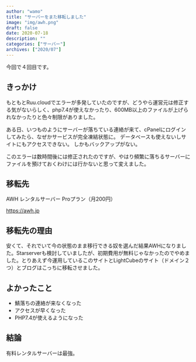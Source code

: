```yaml
---
author: "wamo"
title: "サーバーをまた移転しました"
image: "img/awh.png"
draft: false
date: 2020-07-18
description: ""
categories: ["サーバー"]
archives: ["2020/07"]
---
```

今回で４回目です。

## きっかけ
もともとRuu.cloudでエラーが多発していたのですが、どうやら運営元は修正する気がないらしく、php7.4が使えなかったり、600MB以上のファイルが上げられなかったりと色々制限がありました。

ある日、いつものようにサーバーが落ちている連絡が来て、cPanelにログインしてみたら、なぜかサービスが完全凍結状態に。
データベースも使えないしサイトにもアクセスできない。
しかもバックアップがない。

このエラーは数時間後には修正されたのですが、やはり頻繁に落ちるサーバーにファイルを預けておくわけには行かないと思って変えました。

## 移転先
AWH レンタルサーバー Proプラン（月200円）

https://awh.jp

## 移転先の理由
安くて、それでいて今の状態のまま移行できる奴を選んだ結果AWHになりました。Starserverも検討していましたが、初期費用が無料じゃなかったのでやめました。とりあえず今運用しているこのサイトとLightCubeのサイト（ドメイン２つ）とブログはこっちに移転させました。

## よかったこと
* 鯖落ちの連絡が来なくなった
* アクセスが早くなった
* PHP7.4が使えるようになった
## 結論
有料レンタルサーバーは最強。